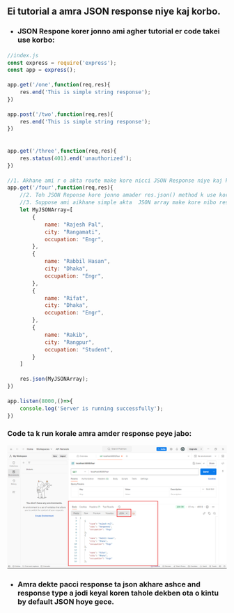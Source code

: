 ## Ei tutorial a amra JSON response niye kaj korbo.
- ### JSON Respone korer jonno ami agher tutorial er code takei use korbo:
```javascript
//index.js 
const express = require('express');
const app = express();

app.get('/one',function(req,res){
    res.end('This is simple string response');
})

app.post('/two',function(req,res){
    res.end('This is simple string response');
})


app.get('/three',function(req,res){
    res.status(401).end('unauthorized');  
})

//1. Akhane ami r o akta route make kore nicci JSON Response niye kaj korer jonno:
app.get('/four',function(req,res){
    //2. Toh JSON Reponse kore jonno amader res.json() method k use korte hobe. Ei method er vitore apni kon JSON array ta k response akhare patate chaccen sheta diye dite hobe.
    //3. Suppose ami aikhane simple akta  JSON array make kore nibo response  hisebe dewar jonno:
    let MyJSONArray=[
        {
            name: "Rajesh Pal",
            city: "Rangamati",
            occupation: "Engr",
        },
        {
            name: "Rabbil Hasan",
            city: "Dhaka",
            occupation: "Engr",
        },
        {
            name: "Rifat",
            city: "Dhaka",
            occupation: "Engr",
        },
        {
            name: "Rakib",
            city: "Rangpur",
            occupation: "Student",
        }
    ]

    res.json(MyJSONArray); 
})

app.listen(8000,()=>{
    console.log('Server is running successfully');
})
```
### Code ta k run korale amra amder response peye jabo:
![](./images/1.png)
- ### Amra dekte pacci response ta json akhare ashce and response type a jodi keyal koren tahole dekben ota o kintu by default JSON hoye gece.